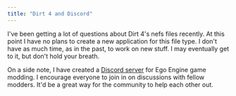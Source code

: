 ```yaml
---
title: "Dirt 4 and Discord"
---
```

I've been getting a lot of questions about Dirt 4's nefs files recently.  At this point I have no plans to create a new application for this file type.  I don't have as much time, as in the past, to work on new stuff.  I may eventually get to it, but don't hold your breath.

On a side note, I have created a [Discord server](https://discord.gg/5bCjMqS) for Ego Engine game modding.  I encourage everyone to join in on discussions with fellow modders.  It'd be a great way for the community to help each other out.